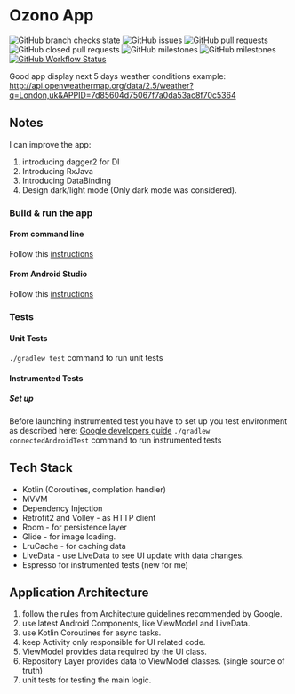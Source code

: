 # Ozono App
![GitHub branch checks state](https://img.shields.io/github/checks-status/luccap11/WeatherConditions/master)
![GitHub issues](https://img.shields.io/github/issues/luccap11/WeatherConditions)
![GitHub pull requests](https://img.shields.io/github/issues-pr/luccap11/WeatherConditions)
![GitHub closed pull requests](https://img.shields.io/github/issues-pr-closed/luccap11/WeatherConditions)
![GitHub milestones](https://img.shields.io/github/milestones/open/luccap11/WeatherConditions)
![GitHub milestones](https://img.shields.io/github/milestones/closed/luccap11/WeatherConditions)
[![GitHub Workflow Status](https://github.com/luccap11/WeatherConditions/actions/workflows/android.yml/badge.svg)](https://github.com/luccap11/WeatherConditions/actions)



Good app display next 5 days weather conditions
example: http://api.openweathermap.org/data/2.5/weather?q=London,uk&APPID=7d85604d75067f7a0da53ac8f70c5364

## Notes
I can improve the app:
1. introducing dagger2 for DI
1. Introducing RxJava
1. Introducing DataBinding
1. Design dark/light mode (Only dark mode was considered).

### Build & run the app
#### From command line
Follow this [instructions](https://developer.android.com/studio/build/building-cmdline)

#### From Android Studio
Follow this [instructions](https://developer.android.com/studio/run)

### Tests
#### Unit Tests
`./gradlew test` command to run unit tests


#### Instrumented Tests
##### Set up
Before launching instrumented test you have to set up you test environment as described here: [Google developers guide](https://developer.android.com/training/testing/espresso/setup#set-up-environment)
`./gradlew connectedAndroidTest` command to run instrumented tests
  

## Tech Stack
- Kotlin (Coroutines, completion handler)
- MVVM
- Dependency Injection
- Retrofit2 and Volley - as HTTP client
- Room - for persistence layer
- Glide - for image loading.
- LruCache - for caching data
- LiveData - use LiveData to see UI update with data changes.
- Espresso for instrumented tests (new for me)

## Application Architecture
1. follow the rules from Architecture guidelines recommended by Google.
1. use latest Android Components, like ViewModel and LiveData.
1. use Kotlin Coroutines for async tasks.
1. keep Activity only responsible for UI related code.
1. ViewModel provides data required by the UI class.
1. Repository Layer provides data to ViewModel classes. (single source of truth)
1. unit tests for testing the main logic.
